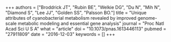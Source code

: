 +++
authors = ["Broddrick JT", "Rubin BE", "Welkie DG", "Du N", "Mih N", "Diamond S", "Lee JJ", "Golden SS", "Palsson BO."]
title = "Unique attributes of cyanobacterial metabolism revealed by improved genome-scale metabolic modeling and essential gene analysis"
journal = "Proc Natl Acad Sci U S A"
what = "article"
doi = "10.1073/pnas.1613446113"
pubmed = "27911809"
date = "2016-12-03"
keywords = []
+++

